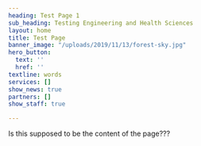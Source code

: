 ```yaml
---
heading: Test Page 1
sub_heading: Testing Engineering and Health Sciences
layout: home
title: Test Page
banner_image: "/uploads/2019/11/13/forest-sky.jpg"
hero_button:
  text: ''
  href: ''
textline: words
services: []
show_news: true
partners: []
show_staff: true

---
```

Is this supposed to be the content of the page??? 